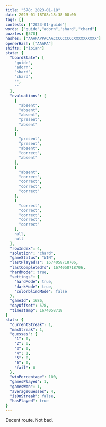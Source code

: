 ```yaml
---
title: "578: 2023-01-18"
date: 2023-01-18T08:18:38-08:00
tags: []
contests: ["2023-01-guide"]
words: ["guide","adorn","shard","chard"]
puzzles: [578]
hashes: ["AAAPAPPACAACCCCCCCCCXXXXXXXXXX"]
openerHash: ["AAAPA"]
shifts: ["ioian"]
state: {
  "boardState": [
    "guide",
    "adorn",
    "shard",
    "chard",
    "",
    ""
  ],
  "evaluations": [
    [
      "absent",
      "absent",
      "absent",
      "present",
      "absent"
    ],
    [
      "present",
      "present",
      "absent",
      "correct",
      "absent"
    ],
    [
      "absent",
      "correct",
      "correct",
      "correct",
      "correct"
    ],
    [
      "correct",
      "correct",
      "correct",
      "correct",
      "correct"
    ],
    null,
    null
  ],
  "rowIndex": 4,
  "solution": "chard",
  "gameStatus": "WIN",
  "lastPlayedTs": 1674058718706,
  "lastCompletedTs": 1674058718706,
  "hardMode": true,
  "settings": {
    "hardMode": true,
    "darkMode": true,
    "colorblindMode": false
  },
  "gameId": 1686,
  "dayOffset": 578,
  "timestamp": 1674058718
}
stats: {
  "currentStreak": 1,
  "maxStreak": 1,
  "guesses": {
    "1": 0,
    "2": 0,
    "3": 0,
    "4": 1,
    "5": 0,
    "6": 0,
    "fail": 0
  },
  "winPercentage": 100,
  "gamesPlayed": 1,
  "gamesWon": 1,
  "averageGuesses": 4,
  "isOnStreak": false,
  "hasPlayed": true
}
---
```

<!-- more -->
Decent route. Not bad. 
